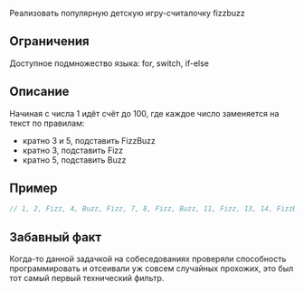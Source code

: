 Реализовать популярную детскую игру-считалочку fizzbuzz

## Ограничения
Доступное подмножество языка: for, switch, if-else

## Описание
Начиная с числа 1 идёт счёт до 100, где каждое число заменяется на текст по правилам:
- кратно 3 и 5, подставить FizzBuzz
- кратно 3, подставить Fizz
- кратно 5, подставить Buzz

## Пример
```go
// 1, 2, Fizz, 4, Buzz, Fizz, 7, 8, Fizz, Buzz, 11, Fizz, 13, 14, FizzBuzz, 16, 17, Fizz, 19, Buzz, Fizz, 22, 23, Fizz, Buzz, 26, Fizz, 28, 29, FizzBuzz, ...
```

## Забавный факт

Когда-то данной задачкой на собеседованиях проверяли способность программировать и отсеивали уж совсем случайных прохожих, это был тот самый первый технический фильтр.